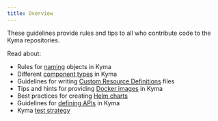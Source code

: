```yaml
---
title: Overview
---
```


These guidelines provide rules and tips to all who contribute code to the Kyma repositories.

Read about:

- Rules for [naming](./01-naming.md) objects in Kyma
- Different [component types](./02-kyma-components.md) in Kyma
- Guidelines for writing [Custom Resource Definitions](./03-custom-resource-definitions.md) files
- Tips and hints for providing [Docker images](./04-docker-images.md) in Kyma
- Best practices for creating [Helm charts](./05-helm.md)
- Guidelines for [defining APIs](./06-http-api-design.md) in Kyma
- Kyma [test strategy](./07-test-strategy.md)
